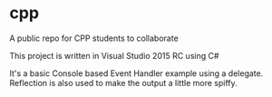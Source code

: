 # cpp
A public repo for CPP students to collaborate

This project is written in Visual Studio 2015 RC using C#

It's a basic Console based Event Handler example using a delegate. Reflection is also used to make the output a little more spiffy.
